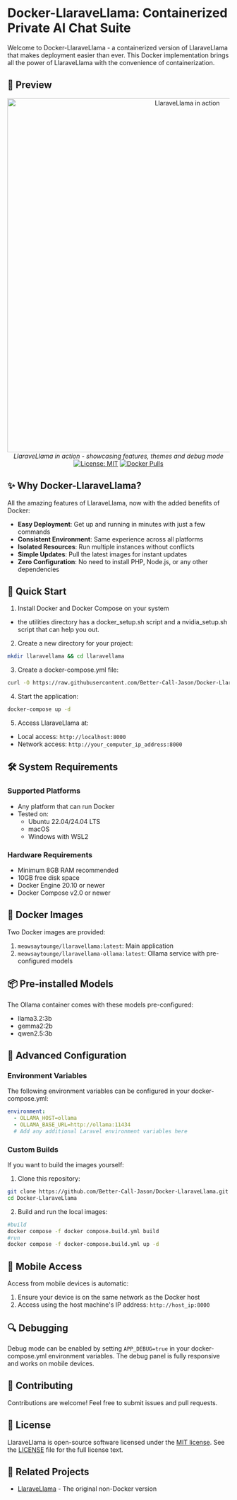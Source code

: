 # Docker-LlaraveLlama: Containerized Private AI Chat Suite

Welcome to Docker-LlaraveLlama - a containerized version of LlaraveLlama that makes deployment easier than ever. This Docker implementation brings all the power of LlaraveLlama with the convenience of containerization.

## 📸 Preview

<div align="center">
    <img src="preview.gif" alt="LlaraveLlama in action" width="800">
    <br />
   <em>LlaraveLlama in action - showcasing features, themes and debug mode</em>
   <br />
    <a href="LICENSE"><img src="https://img.shields.io/badge/License-MIT-blue.svg" alt="License: MIT"></a>
    <a href="https://hub.docker.com/r/meowsaytounge/llaravellama"><img src="https://img.shields.io/docker/pulls/meowsaytounge/llaravellama.svg" alt="Docker Pulls"></a>
</div>

## ✨ Why Docker-LlaraveLlama?

All the amazing features of LlaraveLlama, now with the added benefits of Docker:
- **Easy Deployment**: Get up and running in minutes with just a few commands
- **Consistent Environment**: Same experience across all platforms
- **Isolated Resources**: Run multiple instances without conflicts
- **Simple Updates**: Pull the latest images for instant updates
- **Zero Configuration**: No need to install PHP, Node.js, or any other dependencies

## 🚀 Quick Start

1. Install Docker and Docker Compose on your system
- the utilities directory has a docker_setup.sh script and a nvidia_setup.sh script that can help you out.
2. Create a new directory for your project:
```bash
mkdir llaravellama && cd llaravellama
```

3. Create a docker-compose.yml file:
```bash
curl -O https://raw.githubusercontent.com/Better-Call-Jason/Docker-LlaraveLlama/master/docker-compose.yml
```

4. Start the application:
```bash
docker-compose up -d
```

5. Access LlaraveLlama at:
- Local access: `http://localhost:8000`
- Network access: `http://your_computer_ip_address:8000`

## 🛠 System Requirements

### Supported Platforms
- Any platform that can run Docker
- Tested on:
  - Ubuntu 22.04/24.04 LTS
  - macOS
  - Windows with WSL2

### Hardware Requirements
- Minimum 8GB RAM recommended
- 10GB free disk space
- Docker Engine 20.10 or newer
- Docker Compose v2.0 or newer

## 🐋 Docker Images

Two Docker images are provided:
1. `meowsaytounge/llaravellama:latest`: Main application
2. `meowsaytounge/llaravellama-ollama:latest`: Ollama service with pre-configured models

## 📦 Pre-installed Models

The Ollama container comes with these models pre-configured:
- llama3.2:3b
- gemma2:2b
- qwen2.5:3b

## 🔧 Advanced Configuration

### Environment Variables

The following environment variables can be configured in your docker-compose.yml:

```yaml
environment:
  - OLLAMA_HOST=ollama
  - OLLAMA_BASE_URL=http://ollama:11434
  # Add any additional Laravel environment variables here
```

### Custom Builds

If you want to build the images yourself:

1. Clone this repository:
```bash
git clone https://github.com/Better-Call-Jason/Docker-LlaraveLlama.git
cd Docker-LlaraveLlama
```

2. Build and run the local images:
```bash
#build
docker compose -f docker compose.build.yml build
#run
docker compose -f docker-compose.build.yml up -d
```

## 📱 Mobile Access

Access from mobile devices is automatic:
1. Ensure your device is on the same network as the Docker host
2. Access using the host machine's IP address: `http://host_ip:8000`

## 🔍 Debugging

Debug mode can be enabled by setting `APP_DEBUG=true` in your docker-compose.yml environment variables. The debug panel is fully responsive and works on mobile devices.

## 🤝 Contributing

Contributions are welcome! Feel free to submit issues and pull requests.

## 📜 License

LlaraveLlama is open-source software licensed under the [MIT license](LICENSE). See the [LICENSE](LICENSE) file for the full license text.

## 🔗 Related Projects

- [LlaraveLlama](https://github.com/Better-Call-Jason/LlaraveLlama) - The original non-Docker version